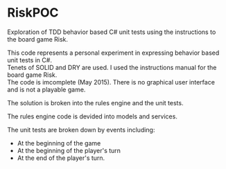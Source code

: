 # RiskPOC
Exploration of TDD behavior based C# unit tests using the instructions to the board game Risk.

This code represents a personal experiment in expressing behavior based unit tests in C#.  
Tenets of SOLID and DRY are used.
I used the instructions manual for the board game Risk.  
The code is imcomplete (May 2015).
There is no graphical user interface and is not a playable game.

The solution is broken into the rules engine and the unit tests.  

The rules engine code is devided into models and services.

The unit tests are broken down by events including:

  - At the beginning of the game
  - At the beginning of the player's turn
  - At the end of the player's turn.
